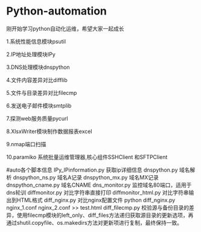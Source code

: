 # Python-automation

刚开始学习python自动化运维，希望大家一起成长

1.系统性能信息模块psutil

2.IP地址处理模块IPy

3.DNS处理模块dnspython

4.文件内容差异对比difflib

5.文件与目录差异对比filecmp

6.发送电子邮件模块smtplib

7.探测web服务质量pycurl

8.XlsxWriter模块制作数据报表excel

9.nmap端口扫描

10.paramiko 系统批量运维管理器,核心组件SSHClient 和SFTPClient


#auto各个脚本信息
IPy_IPinformation.py  获取ip详细信息
dnspython.py 域名解析
dnspython_ns.py  域名A记录
dnspython_mx.py  域名MX记录
dnspython_cname.py 域名CNAME
dns_monitor.py  监控域名80端口，适用于dns轮训
diffmonitor.py  对比字符串直接打印
diffmonitor_html.py  对比字符串输出到HTML格式
diff_nginx.py 对比nginx配置文件 python diff_nginx.py nginx_1.conf nginx_2.conf >> test.html
diff_filecmp.py  校验源与备份目录的差异，使用filecmp模块的left_only、diff_files方法递归获取源目录的更新选项，再通过shutil.copyfile、os.makedirs方法对更新项进行复制，最终保持一致。
